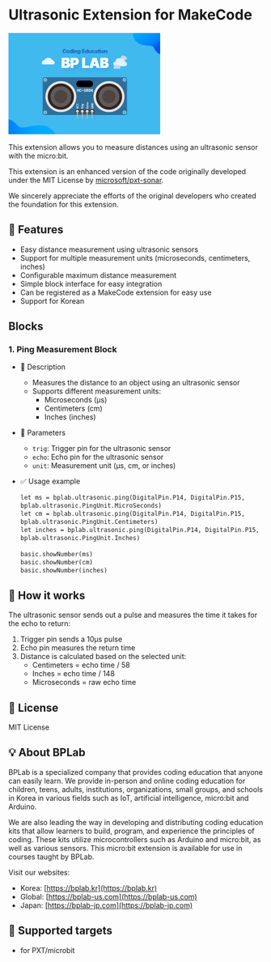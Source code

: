 # Ultrasonic Extension for MakeCode

![Ultrasonic Image](./icon.png)

This extension allows you to measure distances using an ultrasonic sensor with the micro:bit.

This extension is an enhanced version of the code originally developed under the MIT License by [microsoft/pxt-sonar](https://github.com/microsoft/pxt-sonar.git).

We sincerely appreciate the efforts of the original developers who created the foundation for this extension.

## 🚀 Features

- Easy distance measurement using ultrasonic sensors
- Support for multiple measurement units (microseconds, centimeters, inches)
- Configurable maximum distance measurement
- Simple block interface for easy integration
- Can be registered as a MakeCode extension for easy use
- Support for Korean

## Blocks

### 1. Ping Measurement Block

- 🔹 Description

  - Measures the distance to an object using an ultrasonic sensor
  - Supports different measurement units:
    - Microseconds (μs)
    - Centimeters (cm)
    - Inches (inches)

- 🔹 Parameters

  - `trig`: Trigger pin for the ultrasonic sensor
  - `echo`: Echo pin for the ultrasonic sensor
  - `unit`: Measurement unit (μs, cm, or inches)

- ✅ Usage example

  ```blocks
  let ms = bplab.ultrasonic.ping(DigitalPin.P14, DigitalPin.P15, bplab.ultrasonic.PingUnit.MicroSeconds)
  let cm = bplab.ultrasonic.ping(DigitalPin.P14, DigitalPin.P15, bplab.ultrasonic.PingUnit.Centimeters)
  let inches = bplab.ultrasonic.ping(DigitalPin.P14, DigitalPin.P15, bplab.ultrasonic.PingUnit.Inches)

  basic.showNumber(ms)
  basic.showNumber(cm)
  basic.showNumber(inches)
  ```

## 🔧 How it works

The ultrasonic sensor sends out a pulse and measures the time it takes for the echo to return:

1. Trigger pin sends a 10μs pulse
2. Echo pin measures the return time
3. Distance is calculated based on the selected unit:
   - Centimeters = echo time / 58
   - Inches = echo time / 148
   - Microseconds = raw echo time

## 📜 License

MIT License

## 💡 About BPLab

BPLab is a specialized company that provides coding education that anyone can easily learn. We provide in-person and online coding education for children, teens, adults, institutions, organizations, small groups, and schools in Korea in various fields such as IoT, artificial intelligence, micro:bit and Arduino.

We are also leading the way in developing and distributing coding education kits that allow learners to build, program, and experience the principles of coding. These kits utilize microcontrollers such as Arduino and micro:bit, as well as various sensors. This micro:bit extension is available for use in courses taught by BPLab.

Visit our websites:

- Korea: [https://bplab.kr](https://bplab.kr)
- Global: [https://bplab-us.com](https://bplab-us.com)
- Japan: [https://bplab-jp.com](https://bplab-jp.com)

## 📍 Supported targets

- for PXT/microbit

<script src="https://makecode.com/gh-pages-embed.js"></script><script>makeCodeRender("{{ site.makecode.home_url }}", "{{ site.github.owner_name }}/{{ site.github.repository_name }}");</script>
